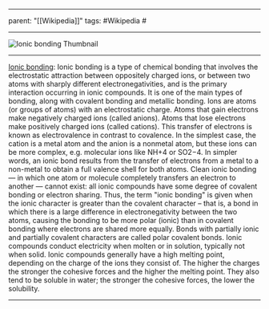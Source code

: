 
---
parent: "[[Wikipedia]]"
tags:
	#Wikipedia
	#
	
---

![Ionic bonding Thumbnail](https://upload.wikimedia.org/wikipedia/commons/a/a8/NaF.gif)

---

[Ionic bonding](https://en.wikipedia.org/wiki/Ionic_bonding): Ionic bonding is a type of chemical bonding that involves the electrostatic attraction between oppositely charged ions, or between two atoms with sharply different electronegativities, and is the primary interaction occurring in ionic compounds. It is one of the main types of bonding, along with covalent bonding and metallic bonding. Ions are atoms (or groups of atoms) with an electrostatic charge. Atoms that gain electrons make negatively charged ions (called anions). Atoms that lose electrons make positively charged ions (called cations). This transfer of electrons is known as electrovalence in contrast to covalence. In the simplest case, the cation is a metal atom and the anion is a nonmetal atom, but these ions can be more complex, e.g. molecular ions like NH+4 or SO2−4. In simpler words, an ionic bond results from the transfer of electrons from a metal to a non-metal to obtain a full valence shell for both atoms.
Clean ionic bonding — in which one atom or molecule completely transfers an electron to another — cannot exist: all ionic compounds have some degree of covalent bonding or electron sharing. Thus, the term "ionic bonding" is given when the ionic character is greater than the covalent character – that is, a bond in which there is a large difference in electronegativity between the two atoms, causing the bonding to be more polar (ionic) than in covalent bonding where electrons are shared more equally. Bonds with partially ionic and partially covalent characters are called polar covalent bonds.
Ionic compounds conduct electricity when molten or in solution, typically not when solid. Ionic compounds generally have a high melting point, depending on the charge of the ions they consist of. The higher the charges the stronger the cohesive forces and the higher the melting point. They also tend to be soluble in water; the stronger the cohesive forces, the lower the solubility.

---


